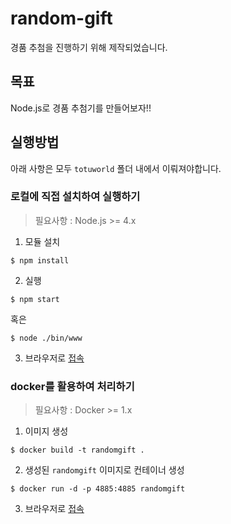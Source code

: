 # random-gift

경품 추첨을 진행하기 위해 제작되었습니다.

## 목표
Node.js로 경품 추첨기를 만들어보자!!


## 실행방법
아래 사항은 모두 `totuworld` 폴더 내에서 이뤄져야합니다. 

### 로컬에 직접 설치하여 실행하기
> 필요사항 :  Node.js >= 4.x

1. 모듈 설치
```
$ npm install
```

2. 실행

```
$ npm start
```

혹은 

```
$ node ./bin/www
```

3. 브라우저로 [접속](localhost:4885)

### docker를 활용하여 처리하기
> 필요사항 : Docker >= 1.x

1. 이미지 생성
```
$ docker build -t randomgift .
```

2. 생성된 `randomgift` 이미지로 컨테이너 생성
```
$ docker run -d -p 4885:4885 randomgift
```

3. 브라우저로 [접속](localhost:4885)